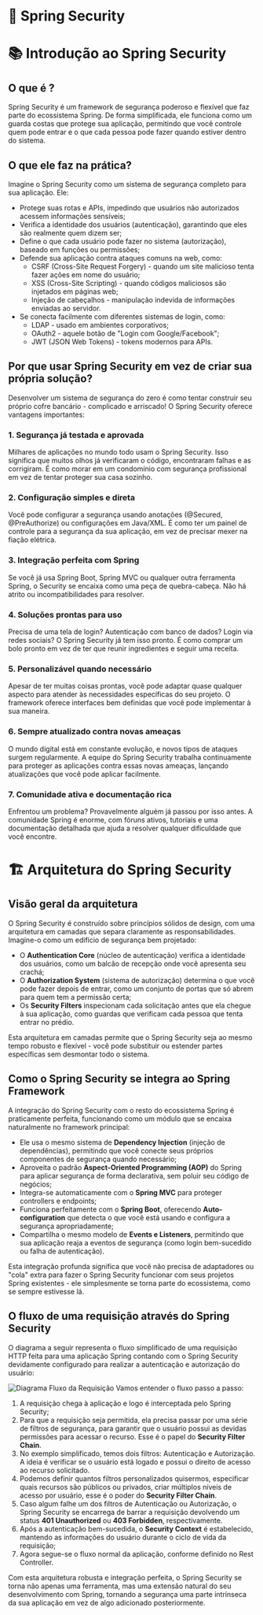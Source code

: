 # 🚀 Spring Security

# 📚 Introdução ao Spring Security

## O que é ?

Spring Security é um framework de segurança poderoso e flexível que faz parte do ecossistema Spring. De forma simplificada, ele funciona como um guarda costas que protege sua aplicação, permitindo que você controle quem pode entrar e o que cada pessoa pode fazer quando estiver dentro do sistema.

## O que ele faz na prática?

Imagine o Spring Security como um sistema de segurança completo para sua aplicação. Ele:

- Protege suas rotas e APIs, impedindo que usuários não autorizados acessem informações sensíveis;
- Verifica a identidade dos usuários (autenticação), garantindo que eles são realmente quem dizem ser;
- Define o que cada usuário pode fazer no sistema (autorização), baseado em funções ou permissões;
- Defende sua aplicação contra ataques comuns na web, como:
    - CSRF (Cross-Site Request Forgery) - quando um site malicioso tenta fazer ações em nome do usuário;
    - XSS (Cross-Site Scripting) - quando códigos maliciosos são injetados em páginas web;
    - Injeção de cabeçalhos - manipulação indevida de informações enviadas ao servidor.
- Se conecta facilmente com diferentes sistemas de login, como:
    - LDAP - usado em ambientes corporativos;
    - OAuth2 - aquele botão de "Login com Google/Facebook";
    - JWT (JSON Web Tokens) - tokens modernos para APIs.

## Por que usar Spring Security em vez de criar sua própria solução?

Desenvolver um sistema de segurança do zero é como tentar construir seu próprio cofre bancário - complicado e arriscado! O Spring Security oferece vantagens importantes:

### 1. Segurança já testada e aprovada

Milhares de aplicações no mundo todo usam o Spring Security. Isso significa que muitos olhos já verificaram o código, encontraram falhas e as corrigiram. É como morar em um condomínio com segurança profissional em vez de tentar proteger sua casa sozinho.

### 2. Configuração simples e direta

Você pode configurar a segurança usando anotações (@Secured, @PreAuthorize) ou configurações em Java/XML. É como ter um painel de controle para a segurança da sua aplicação, em vez de precisar mexer na fiação elétrica.

### 3. Integração perfeita com Spring

Se você já usa Spring Boot, Spring MVC ou qualquer outra ferramenta Spring, o Security se encaixa como uma peça de quebra-cabeça. Não há atrito ou incompatibilidades para resolver.

### 4. Soluções prontas para uso

Precisa de uma tela de login? Autenticação com banco de dados? Login via redes sociais? O Spring Security já tem isso pronto. É como comprar um bolo pronto em vez de ter que reunir ingredientes e seguir uma receita.

### 5. Personalizável quando necessário

Apesar de ter muitas coisas prontas, você pode adaptar quase qualquer aspecto para atender às necessidades específicas do seu projeto. O framework oferece interfaces bem definidas que você pode implementar à sua maneira.

### 6. Sempre atualizado contra novas ameaças

O mundo digital está em constante evolução, e novos tipos de ataques surgem regularmente. A equipe do Spring Security trabalha continuamente para proteger as aplicações contra essas novas ameaças, lançando atualizações que você pode aplicar facilmente.

### 7. Comunidade ativa e documentação rica

Enfrentou um problema? Provavelmente alguém já passou por isso antes. A comunidade Spring é enorme, com fóruns ativos, tutoriais e uma documentação detalhada que ajuda a resolver qualquer dificuldade que você encontre.

# 🏗️ Arquitetura do Spring Security

## Visão geral da arquitetura

O Spring Security é construído sobre princípios sólidos de design, com uma arquitetura em camadas que separa claramente as responsabilidades. Imagine-o como um edifício de segurança bem projetado:

- O **Authentication Core** (núcleo de autenticação) verifica a identidade dos usuários, como um balcão de recepção onde você apresenta seu crachá;
- O **Authorization System** (sistema de autorização) determina o que você pode fazer depois de entrar, como um conjunto de portas que só abrem para quem tem a permissão certa;
- Os **Security Filters** inspecionam cada solicitação antes que ela chegue à sua aplicação, como guardas que verificam cada pessoa que tenta entrar no prédio.

Esta arquitetura em camadas permite que o Spring Security seja ao mesmo tempo robusto e flexível - você pode substituir ou estender partes específicas sem desmontar todo o sistema.

## Como o Spring Security se integra ao Spring Framework

A integração do Spring Security com o resto do ecossistema Spring é praticamente perfeita, funcionando como um módulo que se encaixa naturalmente no framework principal:

- Ele usa o mesmo sistema de **Dependency Injection** (injeção de dependências), permitindo que você conecte seus próprios componentes de segurança quando necessário;
- Aproveita o padrão **Aspect-Oriented Programming (AOP)** do Spring para aplicar segurança de forma declarativa, sem poluir seu código de negócios;
- Integra-se automaticamente com o **Spring MVC** para proteger controllers e endpoints;
- Funciona perfeitamente com o **Spring Boot**, oferecendo **Auto-configuration** que detecta o que você está usando e configura a segurança apropriadamente;
- Compartilha o mesmo modelo de **Events e Listeners**, permitindo que sua aplicação reaja a eventos de segurança (como login bem-sucedido ou falha de autenticação).

Esta integração profunda significa que você não precisa de adaptadores ou "cola" extra para fazer o Spring Security funcionar com seus projetos Spring existentes - ele simplesmente se torna parte do ecossistema, como se sempre estivesse lá.

## O fluxo de uma requisição através do Spring Security

O diagrama a seguir representa o fluxo simplificado de uma requisição HTTP feita para uma aplicação Spring contando com o Spring Security devidamente configurado para realizar a autenticação e autorização do usuário:

![Diagrama Fluxo da Requisição](arquitetura-diagrama-1.svg)
Vamos entender o fluxo passo a passo:

1. A requisição chega à aplicação e logo é interceptada pelo Spring Security;
2. Para que a requisição seja permitida, ela precisa passar por uma série de filtros de segurança, para garantir que o usuário possui as devidas permissões para acessar o recurso. Esse é o papel do **Security Filter Chain**.
3. No exemplo simplificado, temos dois filtros: Autenticação e Autorização. A ideia é verificar se o usuário está logado e possui o direito de acesso ao recurso solicitado.
4. Podemos definir quantos filtros personalizados quisermos, especificar quais recursos são públicos ou privados, criar múltiplos níveis de acesso por usuário, esse é o poder do **Security Filter Chain**.
5. Caso algum falhe um dos filtros de Autenticação ou Autorização, o Spring Security se encarrega de barrar a requisição devolvendo um status **401 Unauthorized** ou **403 Forbidden**, respectivamente.
6. Após a autenticação bem-sucedida, o **Security Context** é estabelecido, mantendo as informações do usuário durante o ciclo de vida da requisição;
7. Agora segue-se o fluxo normal da aplicação, conforme definido no Rest Controller.

Com esta arquitetura robusta e integração perfeita, o Spring Security se torna não apenas uma ferramenta, mas uma extensão natural do seu desenvolvimento com Spring, tornando a segurança uma parte intrínseca da sua aplicação em vez de algo adicionado posteriormente.

